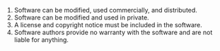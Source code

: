 1. Software can be modified, used commercially, and distributed.
2. Software can be modified and used in private.
3. A license and copyright notice must be included in the software.
4. Software authors provide no warranty with the software and are not liable for anything.
